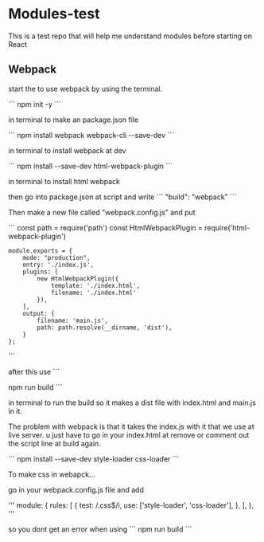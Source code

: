 # Modules-test

This is a test repo that will help me understand modules before starting on React

## Webpack
start the to use webpack by using the terminal.

´´´
 npm init -y
´´´

in terminal to make an package.json file

´´´
 npm install webpack webpack-cli --save-dev
´´´

in terminal to install webpack at dev

´´´
 npm install --save-dev html-webpack-plugin
´´´

in terminal to install html webpack

then go into package.json at script and write 
´´´
 "build": "webpack"
´´´


Then make a new file called "webpack.config.js" and put

´´´
const path = require('path')
const HtmlWebpackPlugin = require('html-webpack-plugin')

    module.exports = {
        mode: "production",
        entry: './index.js',
        plugins: [
            new HtmlWebpackPlugin({
                template: './index.html',
                filename: './index.html'
            }),
        ],
        output: {
            filename: 'main.js',
            path: path.resolve(__dirname, 'dist'),
        }
    };
´´´    

after this use
´´´

npm run build
´´´

in terminal to run the build so it makes a dist file with index.html and main.js in it.  

The problem with webpack is that it takes the index.js with it that we use at  
 live server. u just have to go in your index.html at remove or comment out the script line at build again.

´´´
npm install --save-dev style-loader css-loader
´´´

To make css in webapck...  

go in your webpack.config.js file and add 

'''
module: {
        rules: [
            {
                test: /\.css$/i,
                use: ['style-loader', 'css-loader'],
            },
        ],
    },
'''

so you dont get an error when using 
´´´
npm run build
´´´


